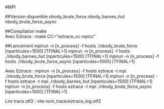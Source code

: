 #MPI

##Version disponible
nbody_brute_force nbody_barnes_hut nbody_brute_force_async

##Compilation
make  
Avec Eztrace : make CC="eztrace_cc mpicc"

##Lancement
mpirun -n [n_process] -f hosts ./nbody_brute_force [nparticules=1500] [TFINAL=1]
mpirun -n [n_process] -f hosts ./nbody_barnes_hut [nparticules=1500] [TFINAL=1]
mpirun -n [n_process] -f hosts ./nbody_brute_force_async [nparticules=1000] [TFINAL=1]

Avec Eztrace :
mpirun -n [n_process] -f hosts eztrace -t mpi ./nbody_brute_force [nparticules=1500] [TFINAL=1]
mpirun -n [n_process] -f hosts eztrace -t mpi ./nbody_barnes_hut [nparticules=1500] [TFINAL=1]
mpirun -n [n_process] -f hosts eztrace -t mpi ./nbody_brute_force_async [nparticules=1000] [TFINAL=1]

Lire trace otf2 :
vite nom_trace/eztrace_log.otf2
